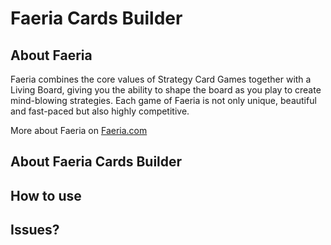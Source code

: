 # Faeria Cards Builder

## About Faeria
Faeria combines the core values of Strategy Card Games together with a Living Board, giving you the ability to shape the board as you play to create mind-blowing strategies. Each game of Faeria is not only unique, beautiful and fast-paced but also highly competitive.

More about Faeria on [Faeria.com](https://www.faeria.com)

## About Faeria Cards Builder


## How to use


## Issues?
